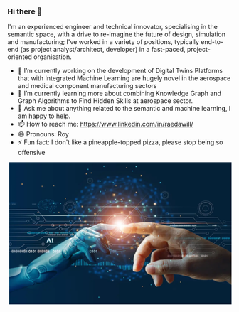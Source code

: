 ### Hi there 👋



I'm an experienced engineer and technical innovator, specialising in the semantic space, with a drive to re-imagine the future of design, simulation and manufacturing; I've worked in a variety of positions, typically end-to-end (as project analyst/architect, developer) in a fast-paced, project-oriented organisation.


- 🔭 I’m currently working on the development of Digital Twins Platforms that with Integrated Machine Learning are hugely novel in the aerospace and medical component manufacturing sectors
- 🌱 I’m currently learning more about combining Knowledge Graph and Graph Algorithms to Find Hidden Skills at aerospace sector.
- 💬 Ask me about anything related to the semantic and machine learning, I am happy to help.
- 📫 How to reach me: https://www.linkedin.com/in/raedawill/
- 😄 Pronouns: Roy
- ⚡ Fun fact: I don't like a pineapple-topped pizza, please stop being so offensive


<img align="right" alt="GIF" src="https://raw.githubusercontent.com/rodaw92/rodaw92/main/hands_of_robot_and_human_touch_amid_virtual_networked_connections_circuits_binary_code_digital_identity_artificial_intelligence_machine_learning_innovation_future_by_ipopba_gettyima.webp" width="500" height="320" />
